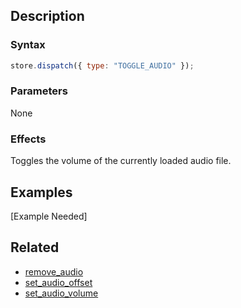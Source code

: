## Description

### Syntax

```javascript
store.dispatch({ type: "TOGGLE_AUDIO" });
```

### Parameters

None

### Effects

Toggles the volume of the currently loaded audio file.

## Examples

[Example Needed]

## Related

- [remove_audio](./remove_audio.md)
- [set_audio_offset](./set_audio_offset.md)
- [set_audio_volume](./set_audio_volume.md)
